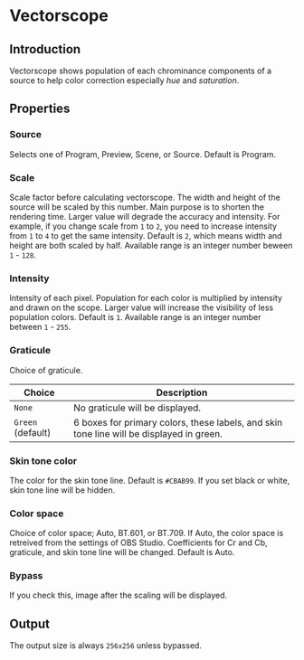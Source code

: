 # Vectorscope

## Introduction

Vectorscope shows population of each chrominance components of a source to help color correction especially *hue* and *saturation*.

## Properties

### Source

Selects one of Program, Preview, Scene, or Source.
Default is Program.

### Scale

Scale factor before calculating vectorscope.
The width and height of the source will be scaled by this number.
Main purpose is to shorten the rendering time.
Larger value will degrade the accuracy and intensity.
For example, if you change scale from `1` to `2`, you need to increase intensity from `1` to `4` to get the same intensity.
Default is `2`, which means width and height are both scaled by half. Available range is an integer number beween `1` - `128`.

### Intensity

Intensity of each pixel.
Population for each color is multiplied by intensity and drawn on the scope.
Larger value will increase the visibility of less population colors.
Default is `1`. Available range is an integer number between `1` - `255`.

### Graticule

Choice of graticule.

| Choice | Description |
|--------|-------------|
| `None` | No graticule will be displayed. |
| `Green` (default) | 6 boxes for primary colors, these labels, and skin tone line will be displayed in green. |

### Skin tone color

The color for the skin tone line.
Default is `#CBAB99`.
If you set black or white, skin tone line will be hidden.

### Color space

Choice of color space; Auto, BT.601, or BT.709.
If Auto, the color space is retreived from the settings of OBS Studio.
Coefficients for Cr and Cb, graticule, and skin tone line will be changed.
Default is Auto.

### Bypass

If you check this, image after the scaling will be displayed.

## Output

The output size is always `256x256` unless bypassed.
